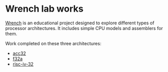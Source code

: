 # Wrench lab works

[Wrench](https://github.com/ryukzak/wrench) is an educational project designed to explore different types of processor architectures. It includes simple CPU models and assemblers for them.

Work completed on these three architectures:
- [acc32](https://github.com/ryukzak/wrench/blob/master/docs/acc32.md)
- [f32a](https://github.com/ryukzak/wrench/blob/master/docs/f32a.md)
- [risc-iv-32](https://github.com/ryukzak/wrench/blob/master/docs/risc-iv.md)
